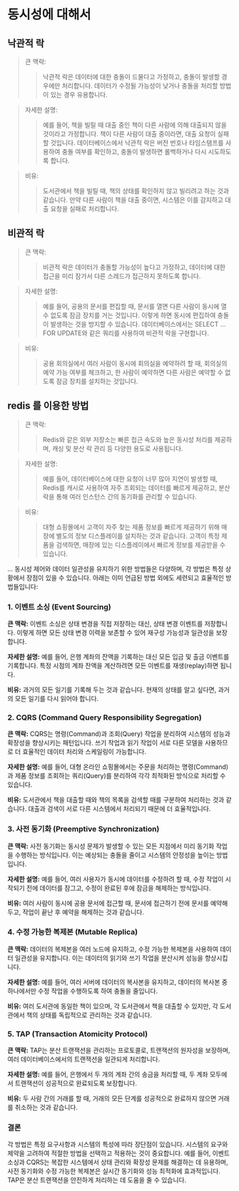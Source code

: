 # 동시성에 대해서

## 낙관적 락

 > 큰 맥락: 
 > > 낙관적 락은 데이터에 대한 충돌이 드물다고 가정하고, 충돌이 발생할 경우에만 처리합니다. 
 > > 데이터가 수정될 가능성이 낮거나 충돌을 처리할 방법이 있는 경우 유용합니다.

 > 자세한 설명: 
 > > 예를 들어, 책을 빌릴 때 대출 중인 책이 다른 사람에 의해 대출되지 않을 것이라고 가정합니다. 
 > >  책이 다른 사람이 대출 중이라면, 대출 요청이 실패할 것입니다. 
 > > 데이터베이스에서 낙관적 락은 버전 번호나 타임스탬프를 사용하여 충돌 여부를 확인하고, 
 > > 충돌이 발생하면 롤백하거나 다시 시도하도록 합니다.

 > 비유: 
 > > 도서관에서 책을 빌릴 때, 책의 상태를 확인하지 않고 빌리려고 하는 것과 같습니다. 
 > > 만약 다른 사람이 책을 대출 중이면, 시스템은 이를 감지하고 대출 요청을 실패로 처리합니다.

## 비관적 락

 > 큰 맥락: 
 > > 비관적 락은 데이터가 충돌할 가능성이 높다고 가정하고, 
 > 데이터에 대한 접근을 미리 잠가서 다른 스레드가 접근하지 못하도록 합니다.

 > 자세한 설명: 
 > > 예를 들어, 공용의 문서를 편집할 때, 문서를 열면 다른 사람이 동시에 열 수 없도록 
 > > 잠금 장치를 거는 것입니다. 
 > > 이렇게 하면 동시에 편집하여 충돌이 발생하는 것을 방지할 수 있습니다. 
 > > 데이터베이스에서는 SELECT ... FOR UPDATE와 같은 쿼리를 사용하여 비관적 락을 구현합니다.

 > 비유: 
 > > 공용 회의실에서 여러 사람이 동시에 회의실을 예약하려 할 때, 
 > > 회의실의 예약 가능 여부를 체크하고, 한 사람이 예약하면 다른 사람은 예약할 수 
 > > 없도록 잠금 장치를 설치하는 것입니다.

## redis 를 이용한 방법

 > 큰 맥락: 
 > > Redis와 같은 외부 저장소는 빠른 접근 속도와 높은 동시성 처리를 제공하며, 
 > > 캐싱 및 분산 락 관리 등 다양한 용도로 사용됩니다.

 > 자세한 설명: 
 > > 예를 들어, 데이터베이스에 대한 요청이 너무 많아 지연이 발생할 때, 
 > > Redis를 캐시로 사용하여 자주 조회되는 데이터를 빠르게 제공하고, 
 > > 분산 락을 통해 여러 인스턴스 간의 동기화를 관리할 수 있습니다.

 > 비유: 
 > > 대형 쇼핑몰에서 고객이 자주 찾는 제품 정보를 빠르게 제공하기 위해 매장에 
 > > 별도의 정보 디스플레이를 설치하는 것과 같습니다. 고객이 특정 제품을 검색하면, 
 > > 매장에 있는 디스플레이에서 빠르게 정보를 제공받을 수 있습니다.


...
동시성 제어와 데이터 일관성을 유지하기 위한 방법들은 다양하며, 각 방법은 특정 상황에서 장점이 있을 수 있습니다. 아래는 이미 언급된 방법 외에도 세련되고 효율적인 방법들입니다:

### 1. **이벤트 소싱 (Event Sourcing)**

**큰 맥락:** 이벤트 소싱은 상태 변경을 직접 저장하는 대신, 상태 변경 이벤트를 저장합니다. 이렇게 하면 모든 상태 변경 이력을 보존할 수 있어 재구성 가능성과 일관성을 보장합니다.

**자세한 설명:** 예를 들어, 은행 계좌의 잔액을 기록하는 대신 모든 입금 및 출금 이벤트를 기록합니다. 특정 시점의 계좌 잔액을 계산하려면 모든 이벤트를 재생(replay)하면 됩니다.

**비유:** 과거의 모든 일기를 기록해 두는 것과 같습니다. 현재의 상태를 알고 싶다면, 과거의 모든 일기를 다시 읽어야 합니다.

### 2. **CQRS (Command Query Responsibility Segregation)**

**큰 맥락:** CQRS는 명령(Command)과 조회(Query) 작업을 분리하여 시스템의 성능과 확장성을 향상시키는 패턴입니다. 쓰기 작업과 읽기 작업이 서로 다른 모델을 사용하므로 더 효율적인 데이터 처리와 스케일링이 가능합니다.

**자세한 설명:** 예를 들어, 대형 온라인 쇼핑몰에서는 주문을 처리하는 명령(Command)과 제품 정보를 조회하는 쿼리(Query)를 분리하여 각각 최적화된 방식으로 처리할 수 있습니다.

**비유:** 도서관에서 책을 대출할 때와 책의 목록을 검색할 때를 구분하여 처리하는 것과 같습니다. 대출과 검색이 서로 다른 시스템에서 처리되기 때문에 더 효율적입니다.

### 3. **사전 동기화 (Preemptive Synchronization)**

**큰 맥락:** 사전 동기화는 동시성 문제가 발생할 수 있는 모든 지점에서 미리 동기화 작업을 수행하는 방식입니다. 이는 예상되는 충돌을 줄이고 시스템의 안정성을 높이는 방법입니다.

**자세한 설명:** 예를 들어, 여러 사용자가 동시에 데이터를 수정하려 할 때, 수정 작업이 시작되기 전에 데이터를 잠그고, 수정이 완료된 후에 잠금을 해제하는 방식입니다.

**비유:** 여러 사람이 동시에 공용 문서에 접근할 때, 문서에 접근하기 전에 문서를 예약해두고, 작업이 끝난 후 예약을 해제하는 것과 같습니다.

### 4. **수정 가능한 복제본 (Mutable Replica)**

**큰 맥락:** 데이터의 복제본을 여러 노드에 유지하고, 수정 가능한 복제본을 사용하여 데이터 일관성을 유지합니다. 이는 데이터의 읽기와 쓰기 작업을 분산시켜 성능을 향상시킵니다.

**자세한 설명:** 예를 들어, 여러 서버에 데이터의 복사본을 유지하고, 데이터의 복사본 중 하나에서만 수정 작업을 수행하도록 하여 충돌을 줄입니다.

**비유:** 여러 도서관에 동일한 책이 있으며, 각 도서관에서 책을 대출할 수 있지만, 각 도서관에서 책의 상태를 독립적으로 관리하는 것과 같습니다.

### 5. **TAP (Transaction Atomicity Protocol)**

**큰 맥락:** TAP는 분산 트랜잭션을 관리하는 프로토콜로, 트랜잭션의 원자성을 보장하며, 여러 데이터베이스에서의 트랜잭션을 일관되게 처리합니다.

**자세한 설명:** 예를 들어, 은행에서 두 개의 계좌 간의 송금을 처리할 때, 두 계좌 모두에서 트랜잭션이 성공적으로 완료되도록 보장합니다.

**비유:** 두 사람 간의 거래를 할 때, 거래의 모든 단계를 성공적으로 완료하지 않으면 거래를 취소하는 것과 같습니다.

### 결론

각 방법은 특정 요구사항과 시스템의 특성에 따라 장단점이 있습니다. 시스템의 요구와 제약을 고려하여 적절한 방법을 선택하고 적용하는 것이 중요합니다. 예를 들어, 이벤트 소싱과 CQRS는 복잡한 시스템에서 상태 관리와 확장성 문제를 해결하는 데 유용하며, 사전 동기화와 수정 가능한 복제본은 실시간 동기화와 성능 최적화에 효과적입니다. TAP은 분산 트랜잭션을 안전하게 처리하는 데 도움을 줄 수 있습니다.
